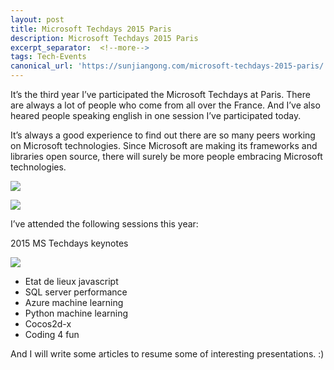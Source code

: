 ```yaml
---
layout: post
title: Microsoft Techdays 2015 Paris
description: Microsoft Techdays 2015 Paris
excerpt_separator:  <!--more-->
tags: Tech-Events
canonical_url: 'https://sunjiangong.com/microsoft-techdays-2015-paris/'
---
```



It’s the third year I’ve participated the Microsoft Techdays at Paris. There are always a lot of people who come from all over the France. And I’ve also heared people speaking english in one session I’ve participated today.

It’s always a good experience to find out there are so many peers working on Microsoft technologies. Since Microsoft are making its frameworks and libraries open source, there will surely be more people embracing Microsoft technologies.

<!--more-->

![](./../../../assets/images/Techdays2015Paris/01.png)


![](./../../../assets/images/Techdays2015Paris/02.png)

I’ve attended the following sessions this year:

2015 MS Techdays keynotes

![](./../../../assets/images/Techdays2015Paris/03.png)

- Etat de lieux javascript
- SQL server performance
- Azure machine learning
- Python machine learning
- Cocos2d-x
- Coding 4 fun


And I will write some articles to resume some of interesting presentations. :)